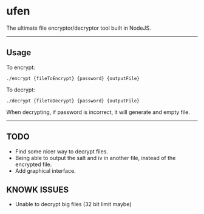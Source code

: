 # ufen
The ultimate file encryptor/decryptor tool built in NodeJS.

***

## Usage
To encrypt:

~~~
./encrypt {fileToEncrypt} {password} {outputFile}
~~~


To decrypt:

~~~
./decrypt {fileToDecrypt} {password} {outputFile}
~~~

When decrypting, if password is incorrect, it will generate and empty file.

***

## TODO
* Find some nicer way to decrypt files.
* Being able to output the salt and iv in another file, instead of the encrypted file.
* Add graphical interface.

## KNOWK ISSUES
* Unable to decrypt big files (32 bit limit maybe)
